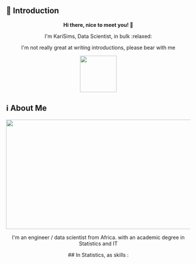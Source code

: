 ## 👋 Introduction
<div id="header" align="center">
  <p><b> Hi there, nice to meet you! 👋 </b></p>
  <p> I'm KariSims, Data Scientist, in bulk :relaxed: </p>
  <p>I'm not really great at writing introductions, please bear with me </p>
  <img src="https://media.giphy.com/media/M9gbBd9nbDrOTu1Mqx/giphy.gif" width="100"/>
</div>

<!--
**KariSims/KariSims** is a ✨ _special_ ✨ repository because its `README.md` (this file) appears on your GitHub profile.

Here are some ideas to get you started:

- 🔭 I’m currently working on ...
- 🌱 I’m currently learning ...
- 👯 I’m looking to collaborate on ...
- 🤔 I’m looking for help with ...
- 💬 Ask me about ...
- 📫 How to reach me: ...
- 😄 Pronouns: ...
- ⚡ Fun fact: ...
-->

## :information_source: About Me

<div align="center">
  <img src="https://media.giphy.com/media/dWesBcTLavkZuG35MI/giphy.gif" width="600" height="300"/>
</div>
<div align="center">
<p> I'm an engineer / data scientist from Africa. with an academic degree in Statistics and IT </p>
  ## In Statistics, as skills :
  
</div>
